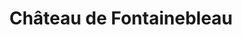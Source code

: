 ---
guid: "1eca43f1d1bb"
title: "Château de Fontainebleau"
latlng: "48.402096, 2.699498"
youtubeId: "j7c3UtqBh-s" 
---